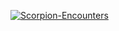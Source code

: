 [![Scorpion-Encounters](https://developandgo.com/static/baa6432c7c73843e886da23e3b8db69b/6d385/cover2.png)](https://developandgo.com/scorpion-encounters-creating-a-serverless-application-from-start-to-finish)
